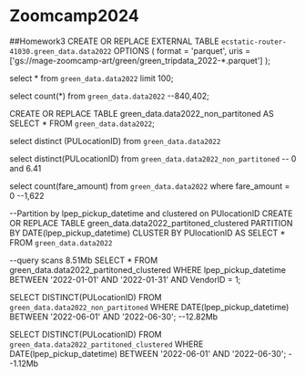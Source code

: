 # Zoomcamp2024
##Homework3
CREATE OR REPLACE EXTERNAL TABLE `ecstatic-router-41030.green_data.data2022`
OPTIONS (
  format = 'parquet',
  uris = ['gs://mage-zoomcamp-art/green/green_tripdata_2022-*.parquet']
);

select * from `green_data.data2022` 
limit 100;

select count(*) from `green_data.data2022`
--840,402;

CREATE OR REPLACE TABLE green_data.data2022_non_partitoned AS
SELECT * FROM `green_data.data2022`;

select distinct (PULocationID)
from `green_data.data2022`

select distinct(PULocationID)
from `green_data.data2022_non_partitoned`
-- 0 and 6.41

select count(fare_amount)
from `green_data.data2022`
where fare_amount = 0
--1,622

--Partition by lpep_pickup_datetime and clustered on PUlocationID
CREATE OR REPLACE TABLE green_data.data2022_partitoned_clustered
PARTITION BY DATE(lpep_pickup_datetime)
CLUSTER BY PUlocationID AS
SELECT * FROM `green_data.data2022`

--query scans 8.51Mb
SELECT * FROM green_data.data2022_partitoned_clustered
WHERE lpep_pickup_datetime BETWEEN '2022-01-01' AND '2022-01-31'
AND VendorID = 1;

SELECT DISTINCT(PULocationID)
FROM `green_data.data2022_non_partitoned`
WHERE DATE(lpep_pickup_datetime) BETWEEN '2022-06-01' AND '2022-06-30';
--12.82Mb

SELECT DISTINCT(PULocationID)
FROM `green_data.data2022_partitoned_clustered`
WHERE DATE(lpep_pickup_datetime) BETWEEN '2022-06-01' AND '2022-06-30';
--1.12Mb
